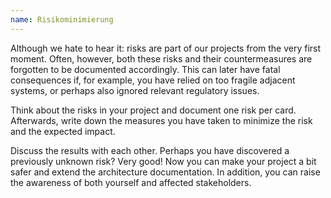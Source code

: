 ```yaml
---
name: Risikominimierung
---
```

Although we hate to hear it: risks are part of our projects
from the very first moment. Often, however, both these risks and their countermeasures are forgotten to be documented accordingly. This can later have fatal consequences if, for example, you have relied on too fragile adjacent systems, or perhaps also ignored relevant regulatory issues.

Think about the risks in your project and document one risk per card. 
Afterwards, write down the measures you have taken to minimize the risk and the expected impact.

Discuss the results with each other. Perhaps you have discovered a previously unknown risk?
Very good! Now you can make your project a bit safer and extend the architecture documentation.
In addition, you can raise the awareness of both yourself and affected stakeholders.